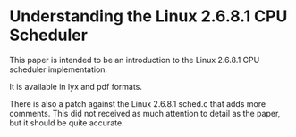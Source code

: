 # Understanding the Linux 2.6.8.1 CPU Scheduler

This paper is intended to be an introduction to the Linux 2.6.8.1 CPU scheduler implementation.

It is available in lyx and pdf formats.

There is also a patch against the Linux 2.6.8.1 sched.c that adds more comments. This did not received as much attention to detail as the paper, but it should be quite accurate.
